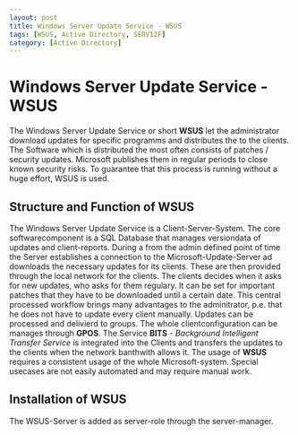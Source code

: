 ```yaml
---
layout: post
title: Windows Server Update Service - WSUS
tags: [WSUS, Active Directory, SERV12F]
category: [Active Directory]
---
```


# Windows Server Update Service - WSUS

The Windows Server Update Service or short **WSUS** let the administrator download updates for specific programms and distributes the to the clients.
The Software which is distributed the most often consists of patches / security updates. Microsoft publishes them in regular periods to close known security risks.
To guarantee that this process is running without a huge effort, WSUS is used.

## Structure and Function of WSUS

The Windows Server Update Service is a Client-Server-System. The core softwarecomponent is a SQL Database that manages versiondata of updates and client-reports.
During a from the admin defined point of time the Server establishes a connection to the Microsoft-Update-Server ad downloads the necessary updates for its clients.
These are then provided through the local network for the clients. The clients decides when it asks for new updates, who asks for them regulary.
It can be set for important patches that they have to be downloaded until a certain date.
This central processed workflow brings many advantages to the adminitrator, p.e. that he does not have to update every client manually.
Updates can be processed and delivierd to groups. The whole clientconfiguration can be manages through **GPOS**.
The Service **BITS** - *Background Intelligent Transfer Service* is integrated into the Clients and transfers the updates to the clients when the network banthwith allows it. 
The usage of **WSUS** requires a consistent usage of the whole Microsoft-system. Special usecases are not easily automated and may require manual work.

## Installation of WSUS

The WSUS-Server is added as server-role through the server-manager.
